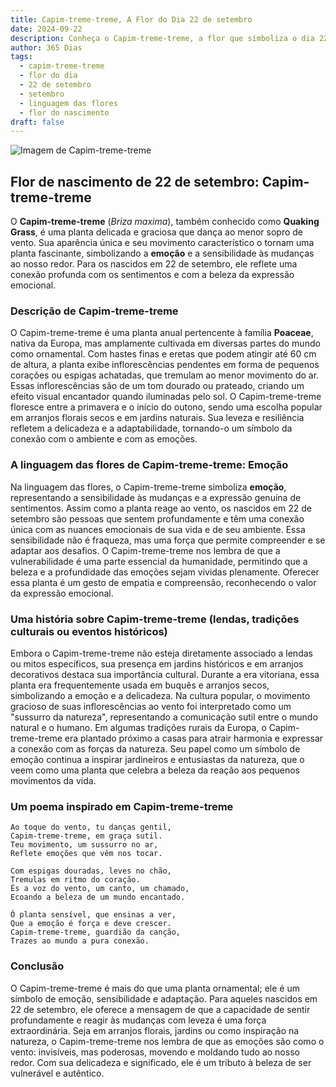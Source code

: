 ```yaml
---
title: Capim-treme-treme, A Flor do Dia 22 de setembro
date: 2024-09-22
description: Conheça o Capim-treme-treme, a flor que simboliza o dia 22 de setembro e seu significado 'Emoção'. Explore a beleza e o simbolismo desta flor encantadora.
author: 365 Dias
tags:
  - capim-treme-treme
  - flor do dia
  - 22 de setembro
  - setembro
  - linguagem das flores
  - flor do nascimento
draft: false
---
```


![Imagem de Capim-treme-treme](https://cdn.pixabay.com/photo/2017/06/30/13/13/hjertegrs-2458228_640.jpg#center)


## Flor de nascimento de 22 de setembro: Capim-treme-treme

O **Capim-treme-treme** (_Briza maxima_), também conhecido como **Quaking Grass**, é uma planta delicada e graciosa que dança ao menor sopro de vento. Sua aparência única e seu movimento característico o tornam uma planta fascinante, simbolizando a **emoção** e a sensibilidade às mudanças ao nosso redor. Para os nascidos em 22 de setembro, ele reflete uma conexão profunda com os sentimentos e com a beleza da expressão emocional.

### Descrição de Capim-treme-treme

O Capim-treme-treme é uma planta anual pertencente à família **Poaceae**, nativa da Europa, mas amplamente cultivada em diversas partes do mundo como ornamental. Com hastes finas e eretas que podem atingir até 60 cm de altura, a planta exibe inflorescências pendentes em forma de pequenos corações ou espigas achatadas, que tremulam ao menor movimento do ar. Essas inflorescências são de um tom dourado ou prateado, criando um efeito visual encantador quando iluminadas pelo sol. O Capim-treme-treme floresce entre a primavera e o início do outono, sendo uma escolha popular em arranjos florais secos e em jardins naturais. Sua leveza e resiliência refletem a delicadeza e a adaptabilidade, tornando-o um símbolo da conexão com o ambiente e com as emoções.

### A linguagem das flores de Capim-treme-treme: Emoção

Na linguagem das flores, o Capim-treme-treme simboliza **emoção**, representando a sensibilidade às mudanças e a expressão genuína de sentimentos. Assim como a planta reage ao vento, os nascidos em 22 de setembro são pessoas que sentem profundamente e têm uma conexão única com as nuances emocionais de sua vida e de seu ambiente. Essa sensibilidade não é fraqueza, mas uma força que permite compreender e se adaptar aos desafios. O Capim-treme-treme nos lembra de que a vulnerabilidade é uma parte essencial da humanidade, permitindo que a beleza e a profundidade das emoções sejam vividas plenamente. Oferecer essa planta é um gesto de empatia e compreensão, reconhecendo o valor da expressão emocional.

### Uma história sobre Capim-treme-treme (lendas, tradições culturais ou eventos históricos)

Embora o Capim-treme-treme não esteja diretamente associado a lendas ou mitos específicos, sua presença em jardins históricos e em arranjos decorativos destaca sua importância cultural. Durante a era vitoriana, essa planta era frequentemente usada em buquês e arranjos secos, simbolizando a emoção e a delicadeza. Na cultura popular, o movimento gracioso de suas inflorescências ao vento foi interpretado como um "sussurro da natureza", representando a comunicação sutil entre o mundo natural e o humano. Em algumas tradições rurais da Europa, o Capim-treme-treme era plantado próximo a casas para atrair harmonia e expressar a conexão com as forças da natureza. Seu papel como um símbolo de emoção continua a inspirar jardineiros e entusiastas da natureza, que o veem como uma planta que celebra a beleza da reação aos pequenos movimentos da vida.

### Um poema inspirado em Capim-treme-treme

```
Ao toque do vento, tu danças gentil,  
Capim-treme-treme, em graça sutil.  
Teu movimento, um sussurro no ar,  
Reflete emoções que vêm nos tocar.  

Com espigas douradas, leves no chão,  
Tremulas em ritmo do coração.  
És a voz do vento, um canto, um chamado,  
Ecoando a beleza de um mundo encantado.  

Ó planta sensível, que ensinas a ver,  
Que a emoção é força e deve crescer.  
Capim-treme-treme, guardião da canção,  
Trazes ao mundo a pura conexão.  
```

### Conclusão

O Capim-treme-treme é mais do que uma planta ornamental; ele é um símbolo de emoção, sensibilidade e adaptação. Para aqueles nascidos em 22 de setembro, ele oferece a mensagem de que a capacidade de sentir profundamente e reagir às mudanças com leveza é uma força extraordinária. Seja em arranjos florais, jardins ou como inspiração na natureza, o Capim-treme-treme nos lembra de que as emoções são como o vento: invisíveis, mas poderosas, movendo e moldando tudo ao nosso redor. Com sua delicadeza e significado, ele é um tributo à beleza de ser vulnerável e autêntico.